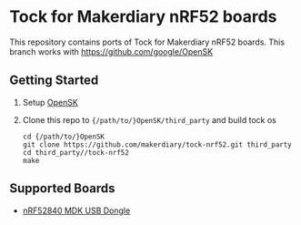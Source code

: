 # Tock for Makerdiary nRF52 boards

This repository contains ports of Tock for Makerdiary nRF52 boards.
This branch works with https://github.com/google/OpenSK

## Getting Started
1.  Setup [OpenSK](https://github.com/google/OpenSK.git)
2.  Clone this repo to `{/path/to/}OpenSK/third_party` and build tock os

    ```
    cd {/path/to/}OpenSK
    git clone https://github.com/makerdiary/tock-nrf52.git third_party
    cd third_party//tock-nrf52
    make
    ```

## Supported Boards

 * [nRF52840 MDK USB Dongle](./boards/nrf52840_mdk_usb_dongle)
